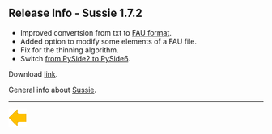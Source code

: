 ## Release Info - Sussie 1.7.2


* Improved convertsion from txt to [FAU format](https://eng.gst.dk/danish-hydrographic-office/hydrographic-surveying/the-fau-format).
* Added option to modify some elements of a FAU file.
* Fix for the thinning algorithm.
* Switch [from PySide2 to PySide6](https://doc.qt.io/qtforpython/porting_from2.html).

Download [link](https://bitbucket.org/geodatastyrelsen/sussie/downloads/Sussie.1.7.2.zip).

General info about [Sussie](index.html).

***

[![Back to Projects](../../resources/back.png)](../../projects.html)

